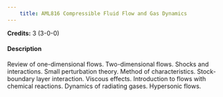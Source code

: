 ```yaml
---
    title: AML816 Compressible Fluid Flow and Gas Dynamics
---
```

**Credits:** 3 (3-0-0)



#### Description 
Review of one-dimensional flows. Two-dimensional flows. Shocks and interactions. Small perturbation theory. Method of characteristics. Stock-boundary layer interaction. Viscous effects. Introduction to flows with chemical reactions. Dynamics of radiating gases. Hypersonic flows.